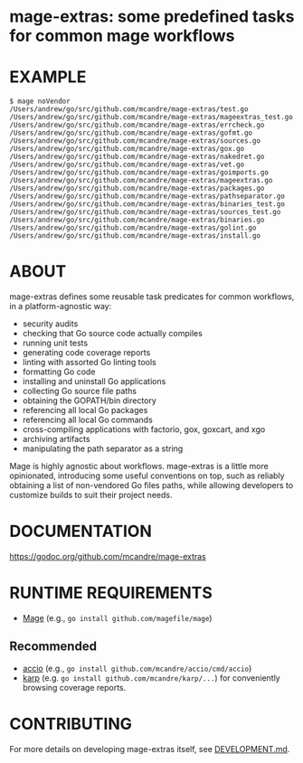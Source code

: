 # mage-extras: some predefined tasks for common mage workflows

# EXAMPLE

```console
$ mage noVendor
/Users/andrew/go/src/github.com/mcandre/mage-extras/test.go
/Users/andrew/go/src/github.com/mcandre/mage-extras/mageextras_test.go
/Users/andrew/go/src/github.com/mcandre/mage-extras/errcheck.go
/Users/andrew/go/src/github.com/mcandre/mage-extras/gofmt.go
/Users/andrew/go/src/github.com/mcandre/mage-extras/sources.go
/Users/andrew/go/src/github.com/mcandre/mage-extras/gox.go
/Users/andrew/go/src/github.com/mcandre/mage-extras/nakedret.go
/Users/andrew/go/src/github.com/mcandre/mage-extras/vet.go
/Users/andrew/go/src/github.com/mcandre/mage-extras/goimports.go
/Users/andrew/go/src/github.com/mcandre/mage-extras/mageextras.go
/Users/andrew/go/src/github.com/mcandre/mage-extras/packages.go
/Users/andrew/go/src/github.com/mcandre/mage-extras/pathseparator.go
/Users/andrew/go/src/github.com/mcandre/mage-extras/binaries_test.go
/Users/andrew/go/src/github.com/mcandre/mage-extras/sources_test.go
/Users/andrew/go/src/github.com/mcandre/mage-extras/binaries.go
/Users/andrew/go/src/github.com/mcandre/mage-extras/golint.go
/Users/andrew/go/src/github.com/mcandre/mage-extras/install.go
```

# ABOUT

mage-extras defines some reusable task predicates for common workflows, in a platform-agnostic way:

* security audits
* checking that Go source code actually compiles
* running unit tests
* generating code coverage reports
* linting with assorted Go linting tools
* formatting Go code
* installing and uninstall Go applications
* collecting Go source file paths
* obtaining the GOPATH/bin directory
* referencing all local Go packages
* referencing all local Go commands
* cross-compiling applications with factorio, gox, goxcart, and xgo
* archiving artifacts
* manipulating the path separator as a string

Mage is highly agnostic about workflows. mage-extras is a little more opinionated, introducing some useful conventions on top, such as reliably obtaining a list of non-vendored Go files paths, while allowing developers to customize builds to suit their project needs.

# DOCUMENTATION

https://godoc.org/github.com/mcandre/mage-extras

# RUNTIME REQUIREMENTS

* [Mage](https://magefile.org/) (e.g., `go install github.com/magefile/mage`)

## Recommended

* [accio](https://github.com/mcandre/accio) (e.g., `go install github.com/mcandre/accio/cmd/accio`)
* [karp](https://github.com/mcandre/karp) (e.g. `go install github.com/mcandre/karp/...`) for conveniently browsing coverage reports.

# CONTRIBUTING

For more details on developing mage-extras itself, see [DEVELOPMENT.md](DEVELOPMENT.md).
